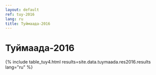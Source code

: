 ```yaml
---
layout: default
ref: tuy-2016
lang: ru
title: Туймаада-2016
---
```

# Туймаада-2016

{% include table_tuy4.html results=site.data.tuymaada.res2016.results lang="ru" %}
